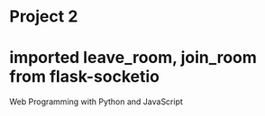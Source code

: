 # Project 2

# imported leave_room, join_room from flask-socketio

Web Programming with Python and JavaScript
